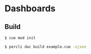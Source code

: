 # Dashboards

## Build

```bash
$ cue mod init
```

```bash
$ percli dac build example.cue -ojson
```